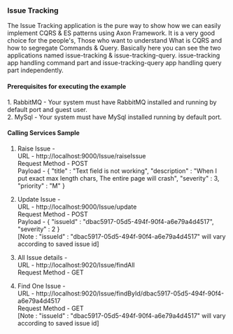 <h3>Issue Tracking</h3>
The Issue Tracking application is the pure way to show how we can easily implement CQRS & ES patterns using Axon Framework.
It is a very good choice for the people's, Those who want to understand What is CQRS and how to segregate Commands & Query.
Basically here you can see the two applications named issue-tracking & issue-tracking-query. 
issue-tracking app handling command part and issue-tracking-query app handling query part independently.

<h4>Prerequisites for executing the example</h4>
1. RabbitMQ - Your system must have RabbitMQ installed and running by default port and guest user.<br>
2. MySql - Your system must have MySql installed running by default port.

<h4>Calling Services Sample</h4>

1. Raise Issue - 
   <br>URL - http://localhost:9000/Issue/raiseIssue
   <br>Request Method - POST
   <br>Payload - { "title" : "Text field is not working", "description" : "When I put exact max length chars, The entire page will crash", "severity" : 3, "priority" : "M" }
    
2. Update Issue - 
   <br>URL - http://localhost:9000/Issue/update
   <br>Request Method - POST
   <br>Payload - { "issueId" : "dbac5917-05d5-494f-90f4-a6e79a4d4517", "severity" : 2 }
   <br>[Note : "issueId" : "dbac5917-05d5-494f-90f4-a6e79a4d4517" will vary according to saved issue id]
  
3. All Issue details - 
   <br>URL - http://localhost:9020/Issue/findAll
   <br>Request Method - GET
  
4. Find One Issue - 
   <br>URL - http://localhost:9020/Issue/findById/dbac5917-05d5-494f-90f4-a6e79a4d4517
   <br>Request Method - GET
   <br>[Note : "issueId" : "dbac5917-05d5-494f-90f4-a6e79a4d4517" will vary according to saved issue id]
